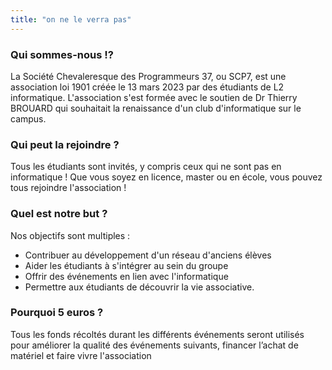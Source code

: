 ```yaml
---
title: "on ne le verra pas"
---
```


### Qui sommes-nous !?

La Société Chevaleresque des Programmeurs 37, ou SCP7, est une association loi 1901 créée le 13 mars 2023 par des étudiants de L2 informatique. L'association s'est formée avec le soutien de Dr Thierry BROUARD qui souhaitait la renaissance d'un club d'informatique sur le campus.

### Qui peut la rejoindre ?

Tous les étudiants sont invités, y compris ceux qui ne sont pas en informatique ! Que vous soyez en licence, master ou en école, vous pouvez tous rejoindre l'association ! 

### Quel est notre but ?

Nos objectifs sont multiples :
+ Contribuer au développement d'un réseau d'anciens élèves
+ Aider les étudiants à s'intégrer au sein du groupe
+ Offrir des événements en lien avec l'informatique
+ Permettre aux étudiants de découvrir la vie associative.

### Pourquoi 5 euros ?

Tous les fonds récoltés durant les différents événements seront utilisés pour améliorer la qualité des événements suivants, financer l’achat de matériel et faire vivre l'association 

